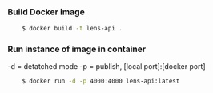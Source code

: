 ### Build Docker image

```bash
    $ docker build -t lens-api .
```

### Run instance of image in container

-d = detatched mode
-p = publish, [local port]:[docker port]

```bash
    $ docker run -d -p 4000:4000 lens-api:latest
```
